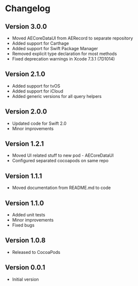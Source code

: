 # Changelog

## Version 3.0.0

- Moved AECoreDataUI from AERecord to separate repository
- Added support for Carthage
- Added support for Swift Package Manager
- Removed explicit type declaration for most methods
- Fixed deprecation warnings in Xcode 7.3.1 (7D1014)

## Version 2.1.0

- Added support for tvOS
- Added support for iCloud
- Added generic versions for all query helpers

## Version 2.0.0

- Updated code for Swift 2.0
- Minor improvements

## Version 1.2.1

- Moved UI related stuff to new pod - AECoreDataUI
- Configured separated cocoapods on same repo

## Version 1.1.1

- Moved documentation from README.md to code

## Version 1.1.0

- Added unit tests
- Minor improvements
- Fixed bugs

## Version 1.0.8

- Released to CocoaPods

## Version 0.0.1

- Initial version